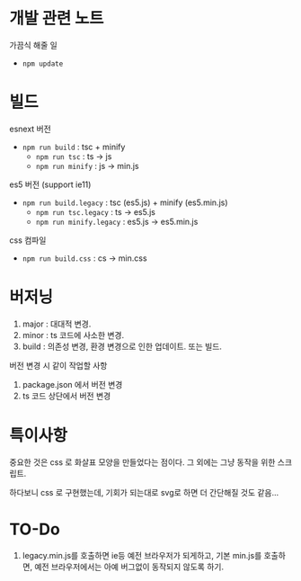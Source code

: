 # 개발 관련 노트

가끔식 해줄 일
* `npm update`


# 빌드
esnext 버전
* `npm run build` : tsc + minify
  * `npm run tsc` : ts -> js
  * `npm run minify` : js -> min.js


es5 버전 (support ie11)
* `npm run build.legacy` : tsc (es5.js) + minify (es5.min.js)
  * `npm run tsc.legacy` : ts -> es5.js
  * `npm run minify.legacy` : es5.js -> es5.min.js


css 컴파일
* `npm run build.css` : cs -> min.css


# 버저닝
1. major : 대대적 변경.
2. minor : ts 코드에 사소한 변경.
3. build : 의존성 변경, 환경 변경으로 인한 업데이트. 또는 빌드.



버전 변경 시 같이 작업할 사항
1. package.json 에서 버전 변경
2. ts 코드 상단에서 버전 변경


# 특이사항

중요한 것은 css 로 화살표 모양을 만들었다는 점이다. 그 외에는 그냥 동작을 위한 스크립트. 

하다보니 css 로 구현했는데, 기회가 되는대로 svg로 하면 더 간단해질 것도 같음... 



# TO-Do

1. legacy.min.js를 호출하면 ie등 예전 브라우저가 되게하고, 기본 min.js를 호출하면, 예전 브라우저에서는 아예 버그없이 동작되지 않도록 하기.











